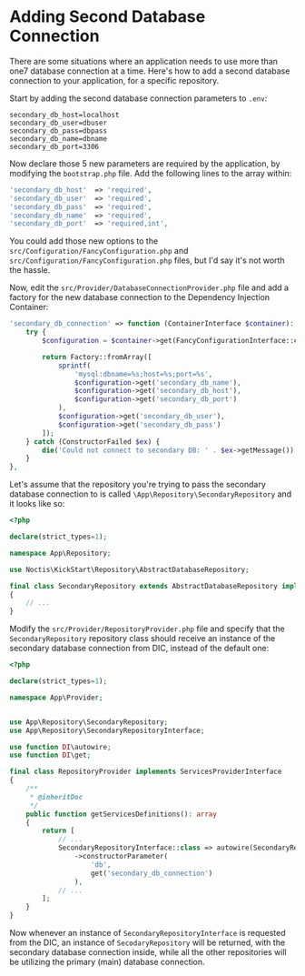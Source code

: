 # Adding Second Database Connection

There are some situations where an application needs to use more than one7 database connection at a time. Here's how
to add a second database connection to your application, for a specific repository.

Start by adding the second database connection parameters to `.env`:

```dotenv
secondary_db_host=localhost
secondary_db_user=dbuser
secondary_db_pass=dbpass
secondary_db_name=dbname
secondary_db_port=3306
```

Now declare those 5 new parameters are required by the application, by modifying the `bootstrap.php` file. Add the
following lines to the array within:

```php
'secondary_db_host'  => 'required',
'secondary_db_user'  => 'required',
'secondary_db_pass'  => 'required',
'secondary_db_name'  => 'required',
'secondary_db_port'  => 'required,int',
```

You could add those new options to the `src/Configuration/FancyConfiguration.php` and 
`src/Configuration/FancyConfiguration.php` files, but I'd say it's not worth the hassle.

Now, edit the `src/Provider/DatabaseConnectionProvider.php` file and add a factory for the new database connection to
the Dependency Injection Container:

```php
'secondary_db_connection' => function (ContainerInterface $container): EasyDB {
    try {
        $configuration = $container->get(FancyConfigurationInterface::class);

        return Factory::fromArray([
            sprintf(
                'mysql:dbname=%s;host=%s;port=%s',
                $configuration->get('secondary_db_name'),
                $configuration->get('secondary_db_host'),
                $configuration->get('secondary_db_port')
            ),
            $configuration->get('secondary_db_user'),
            $configuration->get('secondary_db_pass')
        ]);
    } catch (ConstructorFailed $ex) {
        die('Could not connect to secondary DB: ' . $ex->getMessage());
    }
},
```

Let's assume that the repository you're trying to pass the secondary database connection to is called
`\App\Repository\SecondaryRepository` and it looks like so:

```php
<?php

declare(strict_types=1);

namespace App\Repository;

use Noctis\KickStart\Repository\AbstractDatabaseRepository;

final class SecondaryRepository extends AbstractDatabaseRepository implements SecondaryRepositoryInterface
{
    // ...
}
```

Modify the `src/Provider/RepositoryProvider.php` file and specify that the `SecondaryRepository` repository class
should receive an instance of the secondary database connection from DIC, instead of the default one:

```php
<?php

declare(strict_types=1);

namespace App\Provider;


use App\Repository\SecondaryRepository;
use App\Repository\SecondaryRepositoryInterface;

use function DI\autowire;
use function DI\get;

final class RepositoryProvider implements ServicesProviderInterface
{
    /**
     * @inheritDoc
     */
    public function getServicesDefinitions(): array
    {
        return [
            // ...
            SecondaryRepositoryInterface::class => autowire(SecondaryRepository::class)
                ->constructorParameter(
                    'db',
                    get('secondary_db_connection')
                ),
            // ...
        ];
    }
} 
```

Now whenever an instance of `SecondaryRepositoryInterface` is requested from the DIC, an instance of `SecodaryRepository`
will be returned, with the secondary database connection inside, while all the other repositories will be utilizing the
primary (main) database connection.
